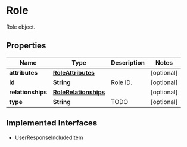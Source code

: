 

# Role

Role object.
## Properties

Name | Type | Description | Notes
------------ | ------------- | ------------- | -------------
**attributes** | [**RoleAttributes**](RoleAttributes.md) |  |  [optional]
**id** | **String** | Role ID. |  [optional]
**relationships** | [**RoleRelationships**](RoleRelationships.md) |  |  [optional]
**type** | **String** | TODO |  [optional]


## Implemented Interfaces

* UserResponseIncludedItem



